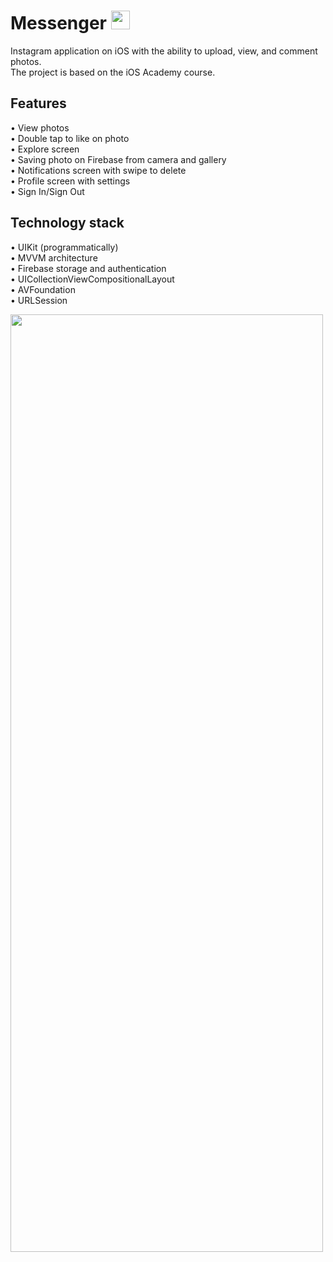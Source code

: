 # Messenger <img src="https://github.com/user-attachments/assets/ad0ff79b-fceb-468a-9fc5-99b77986671d" width="30" height="30"> 

Instagram application on iOS with the ability to upload, view, and comment photos.<br />
The project is based on the iOS Academy course.

## Features

• View photos<br />
• Double tap to like on photo<br />
• Explore screen<br />
• Saving photo on Firebase from camera and gallery<br />
• Notifications screen with swipe to delete<br />
• Profile screen with settings<br />
• Sign In/Sign Out<br />

## Technology stack

• UIKit (programmatically)<br />
• MVVM architecture<br />
• Firebase storage and authentication<br />
• UICollectionViewCompositionalLayout<br />
• AVFoundation<br />
• URLSession<br />

<img src="https://github.com/user-attachments/assets/b149f87b-e5f3-4c68-81a5-54c0e59cab9e" width="500" height="1500"> 
